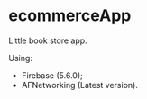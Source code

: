 # ecommerceApp

Little book store app.

Using:
- Firebase (5.6.0);
- AFNetworking (Latest version).
